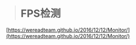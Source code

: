 > # FPS检测

[https://wereadteam.github.io/2016/12/12/Monitor/](https://wereadteam.github.io/2016/12/12/Monitor/)

